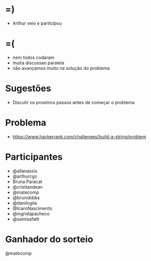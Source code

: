 =)
==

- Arthur veio e participou

=(
==

- nem todos codaram
- muita discussao paralela
- não avançamos muito na solução do problema

Sugestões
=========

- Discutir os proximos passos antes de começar o problema

Problema
========

- https://www.hackerrank.com/challenges/build-a-string/problem

Participantes
=============

- @allanassis
- @arthurcgc
- Bruna Paracat
- @cristiandean
- @matecomp
- @brunobbbs
- @danilogila
- @IcaroNascimento
- @ingridqpacheco
- @samisafatli

Ganhador do sorteio
===================

@matecomp